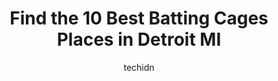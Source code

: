 ---
layout: ampstory
image: https://i0.wp.com/www.depkes.org/wp-content/uploads/2023/06/batting-cages-0-in-detroit-mi-1685762943.jpeg?resize=640,853
author: techidn
featured: false
description: Discover the impressive array of Batting Cages options in Detroit MI, where you can find 10 of the largest Batting Cages establishments in the area. From renowned classics to hidden gems, De
title: Find the 10 Best Batting Cages Places in Detroit MI
cover:
   title: Find the 10 Best Batting Cages Places in Detroit MI
   subtitle: Rickpate
   background: https://www.depkes.org/wp-content/uploads/2023/06/batting-cages-0-in-detroit-mi-1685762943.jpeg

pages: 
 - layout: thirds
   top: <h1>#1 Sport-N-Fun Inc.</h1>
   bottom: "<p>Drove 35 minutes to have a good time with some friends... and they were closed 2 hours before they were supposed to. On Google it says they close at 10pm was there 815 an</p>"
   background: https://www.depkes.org/wp-content/uploads/2023/06/batting-cages-1-in-detroit-mi-1685762944.png
   backgroundblur: true
 - layout: thirds
   top: <h1>#2 Sportway of Brownstown</h1>
   bottom: "<p>We had a lot of fun here! Its a little pricey, and so are the vending machines..but its a nice place to visit to let the kids have some fun. The staff was friendly and </p>"
   background: https://www.depkes.org/wp-content/uploads/2023/06/batting-cages-2-in-detroit-mi-1685762944.jpeg
   cta:
      link: https://www.depkes.org/blog/find-the-10-best-batting-cages-places-in-detroit-mi/
      text: Find the 10 Best Batting Cages Places in Detroit MI
 - layout: thirds
   top: <h1>#3 All Fields Hitting Baseball Academy</h1>
   bottom: "<p>21315 Bridge St, Southfield, MI 48033, United States</p>"
   background: https://www.depkes.org/wp-content/uploads/2023/06/batting-cages-3-in-detroit-mi-1685762945.jpeg
   cta:
      link: https://www.depkes.org/blog/find-the-10-best-batting-cages-places-in-detroit-mi/
      text: Find the 10 Best Batting Cages Places in Detroit MI
 - layout: thirds
   top: <h1>#4 Macomb Batting Cages</h1>
   bottom: "<p>18810 Kelly Ct, Clinton Twp, MI 48035, United States</p>"
   background: https://images.unsplash.com/photo-1541356665065-22676f35dd40?ixlib=rb-4.0.3&ixid=MnwxMjA3fDB8MHxwaG90by1wYWdlfHx8fGVufDB8fHx8&auto=format&fit=crop&w=640&h=853&q=80
   cta:
      link: https://www.depkes.org/blog/find-the-10-best-batting-cages-places-in-detroit-mi/
      text: Find the 10 Best Batting Cages Places in Detroit MI
 - layout: thirds
   top: <h1>#5 USA Prime Michigan Baseball & Softball Training Center</h1>
   bottom: "<p>2225 Elizabeth Lake Rd, Waterford Twp, MI 48328, United States</p>"
   background: https://images.unsplash.com/photo-1510906594845-bc082582c8cc?ixlib=rb-4.0.3&ixid=MnwxMjA3fDB8MHxwaG90by1wYWdlfHx8fGVufDB8fHx8&auto=format&fit=crop&w=640&h=853&q=80
   cta:
      link: https://www.depkes.org/blog/find-the-10-best-batting-cages-places-in-detroit-mi/
      text: Find the 10 Best Batting Cages Places in Detroit MI
 - layout: thirds
   top: <h1>#6 Grand Slam Training Center Royal Oak</h1>
   bottom: "<p>3530 Coolidge Hwy, Royal Oak, MI 48073, United States</p>"
   background: https://images.unsplash.com/photo-1527067829737-402993088e6b?ixlib=rb-4.0.3&ixid=MnwxMjA3fDB8MHxwaG90by1wYWdlfHx8fGVufDB8fHx8&auto=format&fit=crop&w=640&h=853&q=80
   cta:
      link: https://www.depkes.org/blog/find-the-10-best-batting-cages-places-in-detroit-mi/
      text: Find the 10 Best Batting Cages Places in Detroit MI
 - layout: thirds
   top: <h1>#7 The Bullpen Baseball/Softball Academy</h1>
   bottom: "<p>40040 Grand River Ave Ste 100, Novi, MI 48375, United States</p>"
   background: https://images.unsplash.com/photo-1484589065579-248aad0d8b13?ixlib=rb-4.0.3&ixid=MnwxMjA3fDB8MHxwaG90by1wYWdlfHx8fGVufDB8fHx8&auto=format&fit=crop&w=640&h=853&q=80
   cta:
      link: https://www.depkes.org/blog/find-the-10-best-batting-cages-places-in-detroit-mi/
      text: Find the 10 Best Batting Cages Places in Detroit MI
 - layout: thirds
   middle: Continue reading...
   background: https://images.unsplash.com/photo-1632260260864-caf7fde5ec36?ixlib=rb-4.0.3&ixid=MnwxMjA3fDB8MHxwaG90by1wYWdlfHx8fGVufDB8fHx8&auto=format&fit=crop&w=640&h=853&q=80
   cta:
      link: https://www.depkes.org/blog/find-the-10-best-batting-cages-places-in-detroit-mi/
      text: Find the 10 Best Batting Cages Places in Detroit MI
      
---